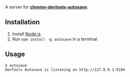 A server for **[chrome-devtools-autosave](https://github.com/NV/chrome-devtools-autosave)**.

## Installation

1. Install [Node.js](http://nodejs.org/)
2. Run `npm install -g autosave` in a terminal

## Usage
    $ autosave
    DevTools Autosave is listening on http://127.0.0.1:9104
